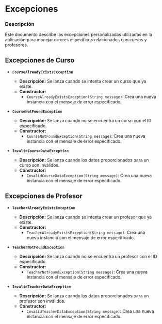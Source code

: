 # Excepciones

### Descripción
Este documento describe las excepciones personalizadas utilizadas en la aplicación para manejar errores específicos relacionados con cursos y profesores.


## Excepciones de Curso

- **`CourseAlreadyExistsException`**
  - **Descripción:** Se lanza cuando se intenta crear un curso que ya existe.
  - **Constructor:**
    - `CourseAlreadyExistsException(String message)`: Crea una nueva instancia con el mensaje de error especificado.


- **`CourseNotFoundException`**
  - **Descripción:** Se lanza cuando no se encuentra un curso con el ID especificado.
  - **Constructor:**
    - `CourseNotFoundException(String message)`: Crea una nueva instancia con el mensaje de error especificado.


- **`InvalidCourseDataException`**
  - **Descripción:** Se lanza cuando los datos proporcionados para un curso son inválidos.
  - **Constructor:**
    - `InvalidCourseDataException(String message)`: Crea una nueva instancia con el mensaje de error especificado.


## Excepciones de Profesor

- **`TeacherAlreadyExistsException`**
  - **Descripción:** Se lanza cuando se intenta crear un profesor que ya existe.
  - **Constructor:**
    - `TeacherAlreadyExistsException(String message)`: Crea una nueva instancia con el mensaje de error especificado.


- **`TeacherNotFoundException`**
  - **Descripción:** Se lanza cuando no se encuentra un profesor con el ID especificado.
  - **Constructor:**
    - `TeacherNotFoundException(String message)`: Crea una nueva instancia con el mensaje de error especificado.


- **`InvalidTeacherDataException`**
  - **Descripción:** Se lanza cuando los datos proporcionados para un profesor son inválidos.
  - **Constructor:**
    - `InvalidTeacherDataException(String message)`: Crea una nueva instancia con el mensaje de error especificado.